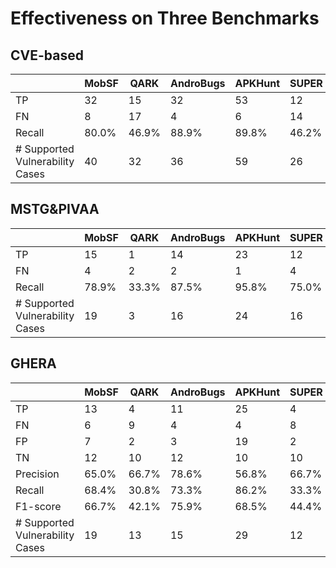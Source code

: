 # Effectiveness on Three Benchmarks 

## CVE-based

|                                 | MobSF | QARK  | AndroBugs | APKHunt | SUPER | JAADAS | DroidStatx | Marvin | Trueseeing | AUSERA | SPECK |
| ------------------------------- | ----- | ----- | --------- | ------- | ----- | ------ | ---------- | ------ | ---------- | ------ | ----- |
| TP                              | 32    | 15    | 32        | 53      | 12    | 7      | 27         | 17     | 15         | 42     | 21    |
| FN                              | 8     | 17    | 4         | 6       | 14    | 4      | 1          | 14     | 6          | 6      | 7     |
| Recall                          | 80.0% | 46.9% | 88.9%     | 89.8%   | 46.2% | 63.6%  | 96.4%      | 54.8%  | 71.4%      | 87.5%  | 75.0% |
| # Supported Vulnerability Cases | 40    | 32    | 36        | 59      | 26    | 11     | 28         | 31     | 21         | 48     | 28    |



## MSTG&PIVAA

|                                 | MobSF | QARK  | AndroBugs | APKHunt | SUPER | JAADAS | DroidStatx | Marvin | Trueseeing | AUSERA | SPECK |
| ------------------------------- | ----- | ----- | --------- | ------- | ----- | ------ | ---------- | ------ | ---------- | ------ | ----- |
| TP                              | 15    | 1     | 14        | 23      | 12    | 2      | 11         | 5      | 10         | 18     | 11    |
| FN                              | 4     | 2     | 2         | 1       | 4     | 0      | 0          | 8      | 0          | 4      | 3     |
| Recall                          | 78.9% | 33.3% | 87.5%     | 95.8%   | 75.0% | 100.0% | 100.0%     | 38.5%  | 100.0%     | 81.8%  | 78.6% |
| # Supported Vulnerability Cases | 19    | 3     | 16        | 24      | 16    | 2      | 11         | 13     | 10         | 22     | 14    |



## GHERA

|                                 | MobSF | QARK  | AndroBugs | APKHunt | SUPER | JAADAS | DroidStatx | Marvin | Trueseeing | AUSERA | SPECK |
| ------------------------------- | ----- | ----- | --------- | ------- | ----- | ------ | ---------- | ------ | ---------- | ------ | ----- |
| TP                              | 13    | 4     | 11        | 25      | 4     | 6      | 12         | 11     | 5          | 19     | 7     |
| FN                              | 6     | 9     | 4         | 4       | 8     | 3      | 2          | 5      | 2          | 2      | 6     |
| FP                              | 7     | 2     | 3         | 19      | 2     | 2      | 4          | 3      | 3          | 6      | 4     |
| TN                              | 12    | 10    | 12        | 10      | 10    | 7      | 10         | 13     | 4          | 15     | 9     |
| Precision                       | 65.0% | 66.7% | 78.6%     | 56.8%   | 66.7% | 75.0%  | 75.0%      | 78.6%  | 62.5%      | 76.0%  | 63.6% |
| Recall                          | 68.4% | 30.8% | 73.3%     | 86.2%   | 33.3% | 66.7%  | 85.7%      | 68.8%  | 71.4%      | 90.5%  | 53.8% |
| F1-score                        | 66.7% | 42.1% | 75.9%     | 68.5%   | 44.4% | 70.6%  | 80.0%      | 73.3%  | 66.7%      | 82.6%  | 58.3% |
| # Supported Vulnerability Cases | 19    | 13    | 15        | 29      | 12    | 9      | 14         | 16     | 7          | 21     | 13    |

